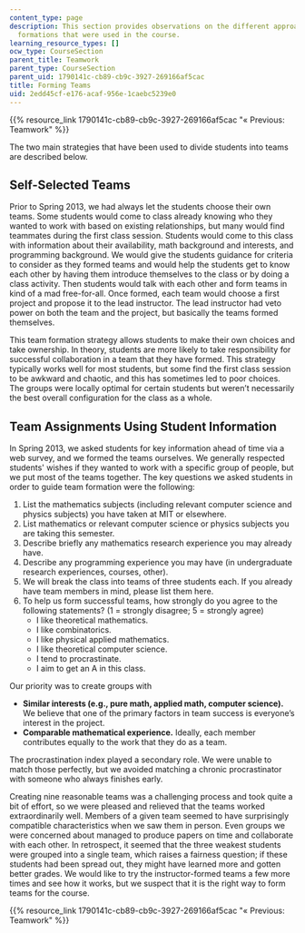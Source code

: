 ```yaml
---
content_type: page
description: This section provides observations on the different approaches to team
  formations that were used in the course.
learning_resource_types: []
ocw_type: CourseSection
parent_title: Teamwork
parent_type: CourseSection
parent_uid: 1790141c-cb89-cb9c-3927-269166af5cac
title: Forming Teams
uid: 2edd45cf-e176-acaf-956e-1caebc5239e0
---
```


{{% resource_link 1790141c-cb89-cb9c-3927-269166af5cac "« Previous: Teamwork" %}}

The two main strategies that have been used to divide students into teams are described below.

Self-Selected Teams
-------------------

Prior to Spring 2013, we had always let the students choose their own teams. Some students would come to class already knowing who they wanted to work with based on existing relationships, but many would find teammates during the first class session. Students would come to this class with information about their availability, math background and interests, and programming background. We would give the students guidance for criteria to consider as they formed teams and would help the students get to know each other by having them introduce themselves to the class or by doing a class activity. Then students would talk with each other and form teams in kind of a mad free-for-all. Once formed, each team would choose a first project and propose it to the lead instructor. The lead instructor had veto power on both the team and the project, but basically the teams formed themselves.

This team formation strategy allows students to make their own choices and take ownership. In theory, students are more likely to take responsibility for successful collaboration in a team that they have formed. This strategy typically works well for most students, but some find the first class session to be awkward and chaotic, and this has sometimes led to poor choices. The groups were locally optimal for certain students but weren’t necessarily the best overall configuration for the class as a whole.

Team Assignments Using Student Information
------------------------------------------

In Spring 2013, we asked students for key information ahead of time via a web survey, and we formed the teams ourselves. We generally respected students' wishes if they wanted to work with a specific group of people, but we put most of the teams together. The key questions we asked students in order to guide team formation were the following:

1.  List the mathematics subjects (including relevant computer science and physics subjects) you have taken at MIT or elsewhere.
2.  List mathematics or relevant computer science or physics subjects you are taking this semester.
3.  Describe briefly any mathematics research experience you may already have.
4.  Describe any programming experience you may have (in undergraduate research experiences, courses, other).
5.  We will break the class into teams of three students each. If you already have team members in mind, please list them here.
6.  To help us form successful teams, how strongly do you agree to the following statements? (1 = strongly disagree; 5 = strongly agree)
    *   I like theoretical mathematics.
    *   I like combinatorics.
    *   I like physical applied mathematics.
    *   I like theoretical computer science.
    *   I tend to procrastinate.
    *   I aim to get an A in this class.

Our priority was to create groups with

*   **Similar interests (e.g., pure math, applied math, computer science).** We believe that one of the primary factors in team success is everyone’s interest in the project.
*   **Comparable mathematical experience.** Ideally, each member contributes equally to the work that they do as a team.

The procrastination index played a secondary role. We were unable to match those perfectly, but we avoided matching a chronic procrastinator with someone who always finishes early.

Creating nine reasonable teams was a challenging process and took quite a bit of effort, so we were pleased and relieved that the teams worked extraordinarily well. Members of a given team seemed to have surprisingly compatible characteristics when we saw them in person. Even groups we were concerned about managed to produce papers on time and collaborate with each other. In retrospect, it seemed that the three weakest students were grouped into a single team, which raises a fairness question; if these students had been spread out, they might have learned more and gotten better grades. We would like to try the instructor-formed teams a few more times and see how it works, but we suspect that it is the right way to form teams for the course.

{{% resource_link 1790141c-cb89-cb9c-3927-269166af5cac "« Previous: Teamwork" %}}